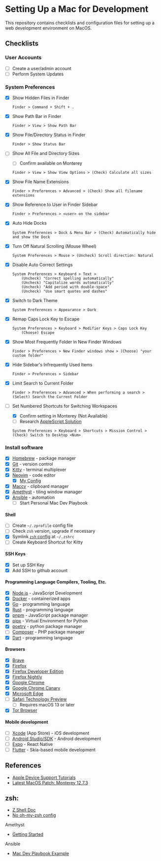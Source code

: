 # Setting Up a Mac for Development

This repository contains checklists and configuration files for setting up a web development environment on MacOS.

## Checklists

### User Accounts

- [ ] Create a user/admin account
- [ ] Perform System Updates

### System Preferences

- [X] Show Hidden Files in Finder

    ```
    Finder > Command + Shift + .
    ```

- [X] Show Path Bar in Finder

    ```
    Finder > View > Show Path Bar
    ```

- [X] Show File/Directory Status in Finder

    ```
    Finder > Show Status Bar
    ```

- [ ] Show All File and Directory Sizes 
    - [ ] Confirm available on Monterey

    ```
    Finder > View > Show View Options > (Check) Calculate all sizes
    ```

- [X] Show File Name Extensions

    ```
    Finder > Preferences > Advanced > (Check) Show all filename extensions
    ```

- [X] Show Reference to User in Finder Sidebar

    ```
    Finder > Preferences > <user> on the sidebar
    ```

- [X] Auto Hide Docks

    ```
    System Preferences > Dock & Menu Bar > (Check) Automatically hide and show the Dock
    ```

- [X] Turn Off Natural Scrolling (Mouse Wheel)

    ```
    System Preferences > Mouse > (Uncheck) Scroll direction: Natural
    ```

- [X] Disable Auto Correct Settings

    ```
    System Preferences > Keyboard > Text > 
        (Uncheck) "Correct spelling automatically"
        (Uncheck) "Capitalize words automatically"
        (Uncheck) "Add period with double-space"
        (Uncheck) "Use smart quotes and dashes"
    ```

- [X] Switch to Dark Theme

    ```
    System Preferences > Appearance > Dark
    ```

- [X] Remap Caps Lock Key to Escape

    ```
    System Preferences > Keyboard > Modifier Keys > Caps Lock Key
        (Choose) Escape
    ```

- [X] Show Most Frequently Folder in New Finder Windows

    ```
    Finder > Preferences > New Finder windows show > (Choose) "your custom folder"
    ```

- [X] Hide Sidebar's Infrequently Used Items 

    ```
    Finder > Preferences > Sidebar
    ```

- [X] Limit Search to Current Folder

    ```
    Finder > Preferences > Advanced > When performing a search > (Select) Search the Current Folder
    ```

- [ ] Set Numbered Shortcuts for Switching Workspaces
    - [X] Confirm setting in Monterey (Not Available)
    - [ ] Research [AppleScript Solution](https://chat.openai.com/share/145277c4-ec45-4f1d-bfa8-efa908bdc76b)

    ```
    System Preferences > Keyboard > Shortcuts > Mission Control > (Check) Switch to Desktop <Num>
    ```



### Install software

- [X] [Homebrew](https://brew.sh/) - package manager
- [X] [Git](https://git-scm.com/download/mac) - version control
- [X] [Kitty](https://sw.kovidgoyal.net/kitty/) - terminal multiplexer
- [X] [Neovim](https://neovim.io/) - code editor 
    - [X] [My Config](https://github.com/ge3224/nvim_cfg)
- [X] [Maccy](https://maccy.app/) - clipboard manager
- [X] [Amethyst](https://github.com/ianyh/Amethyst) - tiling window manager
- [X] [Ansible](https://www.ansible.com/) - automation
    - [ ] Start Personal Mac Dev Playbook

#### Shell

- [ ] Create `~/.zprofile` config file 
- [ ] Check `zsh` version, upgrade if necessary
- [X] Symlink [`zsh` config](zsh/.zshrc) at `~/.zshrc`
- [ ] Create Keyboard Shortcut for Kitty

#### SSH Keys

- [X] Set up SSH Key
- [X] Add SSH to github account

#### Programming Language Compilers, Tooling, Etc.

- [X] [Node.js](https://nodejs.org/en) - JavaScript Development
- [X] [Docker](https://docs.docker.com/get-docker/) - containerized apps
- [X] [Go](https://go.dev/dl/) - programming language
- [X] [Rust](https://www.rust-lang.org/learn/get-started) - programming language
- [X] [pnpm](https://pnpm.io/installation) - JavaScript package manager
- [X] [pipx](https://github.com/pypa/pipx) - Virtual Environment for Python
- [X] [poetry](https://python-poetry.org/docs/) - python package manager
- [ ] [Composer](https://getcomposer.org/download/) - PHP package manager
- [X] [Dart](https://dart.dev/get-dart) - programming language

#### Browsers

- [X] [Brave](https://brave.com/)
- [X] [Firefox](https://www.mozilla.org/en-US/firefox/new/)
- [X] [Firefox Developer Edition](https://www.mozilla.org/en-US/firefox/developer/)
- [x] [Firefox Nightly](https://www.mozilla.org/en-US/firefox/124.0a1/releasenotes/)
- [X] [Google Chrome](https://www.google.com/chrome/index.html)
- [X] [Google Chrome Canary](https://www.google.com/chrome/canary/)
- [X] [Microsoft Edge](https://www.microsoft.com/en-us/edge?ep=313&form=MA13M0&es=40&ch=1)
- [ ] [Safari Technology Preview](https://developer.apple.com/safari/technology-preview/) 
    - [ ] Requires macOS 13 or later
- [X] [Tor Browser](https://www.torproject.org/download/)

#### Mobile development

- [ ] [Xcode](https://developer.apple.com/xcode/) (App Store) - iOS development
- [ ] [Android Studio/SDK](https://developer.android.com/studio) - Android development
- [ ] [Expo](https://reactnative.dev/docs/environment-setup?guide=native) - React Native
- [ ] [Flutter](https://docs.flutter.dev/get-started/install) - Skia-based mobile development

## References

- [Apple Device Support Tutorials](https://it-training.apple.com/tutorials/apt-support)
- [Latest MacOS Patch: Monterey 12.7.3](https://support.apple.com/en-us/HT214057) 

## zsh:

- [Z Shell Doc](https://zsh.sourceforge.io/Guide/zshguide.html)
- [No oh-my-zsh config](https://www.youtube.com/watch?v=bTLYiNvRIVI)

Amethyst

- [Getting Started](https://www.youtube.com/watch?v=7Z9-Ry4yGNc) 

Ansible

- [Mac Dev Playbook Example](https://github.com/geerlingguy/mac-dev-playbook)
